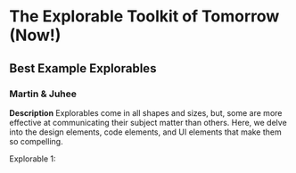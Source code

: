 
# The Explorable Toolkit of Tomorrow (Now!)

## Best Example Explorables

### Martin & Juhee

**Description**
Explorables come in all shapes and sizes, but, some are more effective at communicating their subject matter than others. Here, we delve into the design elements, code elements, and UI elements that make them so compelling. 

Explorable 1: 
<!--stackedit_data:
eyJoaXN0b3J5IjpbMTI1MTM0MzU2NSw0OTc4MTg4MTAsNzMwOT
k4MTE2XX0=
-->